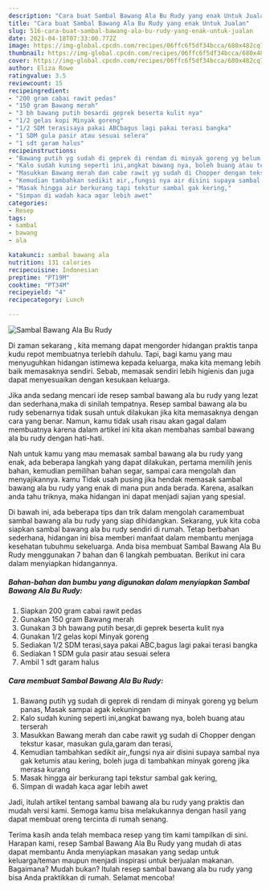 ```yaml
---
description: "Cara buat Sambal Bawang Ala Bu Rudy yang enak Untuk Jualan"
title: "Cara buat Sambal Bawang Ala Bu Rudy yang enak Untuk Jualan"
slug: 516-cara-buat-sambal-bawang-ala-bu-rudy-yang-enak-untuk-jualan
date: 2021-04-18T07:33:00.772Z
image: https://img-global.cpcdn.com/recipes/06ffc6f5df34bcca/680x482cq70/sambal-bawang-ala-bu-rudy-foto-resep-utama.jpg
thumbnail: https://img-global.cpcdn.com/recipes/06ffc6f5df34bcca/680x482cq70/sambal-bawang-ala-bu-rudy-foto-resep-utama.jpg
cover: https://img-global.cpcdn.com/recipes/06ffc6f5df34bcca/680x482cq70/sambal-bawang-ala-bu-rudy-foto-resep-utama.jpg
author: Eliza Rowe
ratingvalue: 3.5
reviewcount: 15
recipeingredient:
- "200 gram cabai rawit pedas"
- "150 gram Bawang merah"
- "3 bh bawang putih besardi geprek beserta kulit nya"
- "1/2 gelas kopi Minyak goreng"
- "1/2 SDM terasisaya pakai ABCbagus lagi pakai terasi bangka"
- "1 SDM gula pasir atau sesuai selera"
- "1 sdt garam halus"
recipeinstructions:
- "Bawang putih yg sudah di geprek di rendam di minyak goreng yg belum panas, Masak sampai agak kekuningan"
- "Kalo sudah kuning seperti ini,angkat bawang nya, boleh buang atau terserah"
- "Masukkan Bawang merah dan cabe rawit yg sudah di Chopper dengan tekstur kasar, masukan gula,garam dan terasi,"
- "Kemudian tambahkan sedikit air,,fungsi nya air disini supaya sambal nya gak ketumis atau kering, boleh juga di tambahkan minyak goreng jika merasa kurang"
- "Masak hingga air berkurang tapi tekstur sambal gak kering,"
- "Simpan di wadah kaca agar lebih awet"
categories:
- Resep
tags:
- sambal
- bawang
- ala

katakunci: sambal bawang ala 
nutrition: 131 calories
recipecuisine: Indonesian
preptime: "PT19M"
cooktime: "PT34M"
recipeyield: "4"
recipecategory: Lunch

---
```



![Sambal Bawang Ala Bu Rudy](https://img-global.cpcdn.com/recipes/06ffc6f5df34bcca/680x482cq70/sambal-bawang-ala-bu-rudy-foto-resep-utama.jpg)

Di zaman  sekarang , kita memang dapat mengorder hidangan praktis tanpa kudu repot membuatnya terlebih dahulu. Tapi, bagi kamu yang mau menyuguhkan hidangan istimewa kepada keluarga, maka kita memang lebih baik memasaknya sendiri. Sebab, memasak sendiri lebih higienis dan juga dapat menyesuaikan dengan kesukaan keluarga.

Jika anda sedang mencari ide resep sambal bawang ala bu rudy yang lezat dan sederhana,maka di sinilah tempatnya. Resep sambal bawang ala bu rudy  sebenarnya tidak susah untuk dilakukan jika kita memasaknya dengan cara yang benar. Namun, kamu tidak usah risau akan gagal dalam membuatnya 
karena dalam artikel ini kita akan membahas sambal bawang ala bu rudy dengan hati-hati.  



Nah untuk kamu yang mau memasak sambal bawang ala bu rudy yang enak, ada beberapa langkah yang dapat dilakukan, pertama memilih jenis bahan, kemudian pemilihan bahan segar, sampai cara mengolah dan menyajikannya. kamu Tidak usah pusing jika hendak memasak sambal bawang ala bu rudy yang enak di mana pun anda berada. Karena, asalkan anda  tahu triknya, maka hidangan ini dapat menjadi sajian yang spesial.

Di bawah ini, ada beberapa tips dan trik dalam mengolah caramembuat sambal bawang ala bu rudy yang siap dihidangkan. Sekarang, yuk kita coba siapkan sambal bawang ala bu rudy sendiri di rumah. Tetap berbahan sederhana, hidangan ini bisa memberi manfaat dalam membantu menjaga kesehatan tubuhmu sekeluarga. Anda bisa membuat Sambal Bawang Ala Bu Rudy menggunakan 7 bahan dan 6 langkah pembuatan. Berikut ini cara dalam menyiapkan hidangannya.

<!--inarticleads1-->

##### Bahan-bahan dan bumbu yang digunakan dalam menyiapkan Sambal Bawang Ala Bu Rudy:

1. Siapkan 200 gram cabai rawit pedas
1. Gunakan 150 gram Bawang merah
1. Gunakan 3 bh bawang putih besar,di geprek beserta kulit nya
1. Gunakan 1/2 gelas kopi Minyak goreng
1. Sediakan 1/2 SDM terasi,saya pakai ABC,bagus lagi pakai terasi bangka
1. Sediakan 1 SDM gula pasir atau sesuai selera
1. Ambil 1 sdt garam halus




<!--inarticleads2-->

##### Cara membuat Sambal Bawang Ala Bu Rudy:

1. Bawang putih yg sudah di geprek di rendam di minyak goreng yg belum panas, Masak sampai agak kekuningan
1. Kalo sudah kuning seperti ini,angkat bawang nya, boleh buang atau terserah
1. Masukkan Bawang merah dan cabe rawit yg sudah di Chopper dengan tekstur kasar, masukan gula,garam dan terasi,
1. Kemudian tambahkan sedikit air,,fungsi nya air disini supaya sambal nya gak ketumis atau kering, boleh juga di tambahkan minyak goreng jika merasa kurang
1. Masak hingga air berkurang tapi tekstur sambal gak kering,
1. Simpan di wadah kaca agar lebih awet




Jadi, itulah artikel tentang  sambal bawang ala bu rudy  yang praktis dan mudah versi kami. Semoga kamu bisa melakukannya dengan hasil yang dapat membuat oreng tercinta di rumah senang. 

Terima kasih anda telah membaca resep yang tim kami tampilkan di sini. Harapan kami, resep  Sambal Bawang Ala Bu Rudy yang mudah di atas dapat membantu Anda menyiapkan masakan yang sedap untuk keluarga/teman maupun menjadi inspirasi untuk berjualan makanan. Bagaimana? Mudah bukan? Itulah resep sambal bawang ala bu rudy yang bisa Anda praktikkan di rumah. Selamat mencoba!

